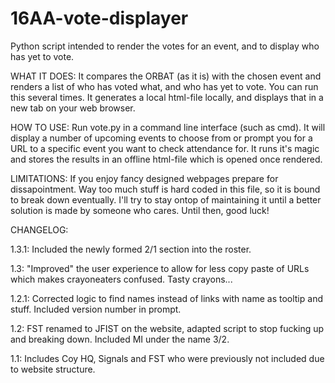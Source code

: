 # 16AA-vote-displayer
Python script intended to render the votes for an event, and to display who has yet to vote.

WHAT IT DOES:
It compares the ORBAT (as it is) with the chosen event and renders a list of who has voted what, and who has yet to vote.
You can run this several times. It generates a local html-file locally, and displays that in a new tab on your web browser.

HOW TO USE:
Run vote.py in a command line interface (such as cmd). It will display a number of upcoming events to choose from or prompt you for a URL to a specific event you want to check attendance for.
It runs it's magic and stores the results in an offline html-file which is opened once rendered.


LIMITATIONS:
If you enjoy fancy designed webpages prepare for dissapointment.
Way too much stuff is hard coded in this file, so it is bound to break down eventually.
I'll try to stay ontop of maintaining it until a better solution is made by someone who cares.
Until then, good luck!

CHANGELOG:

1.3.1:
Included the newly formed 2/1 section into the roster.

1.3:
"Improved" the user experience to allow for less copy paste of URLs which makes crayoneaters confused. Tasty crayons...

1.2.1:
Corrected logic to find names instead of links with name as tooltip and stuff.
Included version number in prompt.

1.2:
FST renamed to JFIST on the website, adapted script to stop fucking up and breaking down.
Included MI under the name 3/2.

1.1:
Includes Coy HQ, Signals and FST who were previously not included due to website structure.
